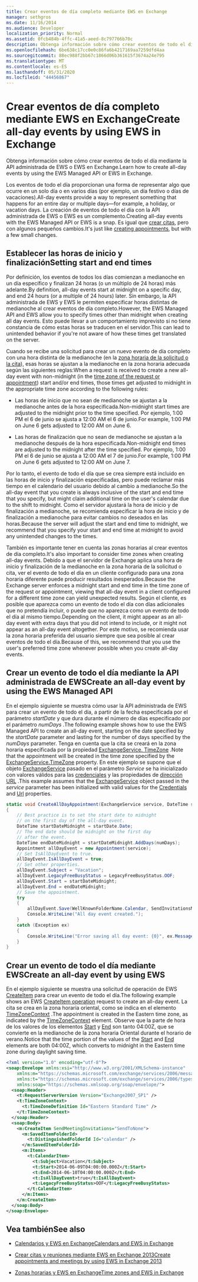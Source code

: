 ```yaml
---
title: Crear eventos de día completo mediante EWS en Exchange
manager: sethgros
ms.date: 11/16/2014
ms.audience: Developer
localization_priority: Normal
ms.assetid: 0fcb484b-4ffc-41a5-aeed-8c797766b70c
description: Obtenga información sobre cómo crear eventos de todo el día mediante la API administrada de EWS o EWS en Exchange.
ms.openlocfilehash: 6be638c17cc0e0c86fa6b4217169aa7259dfd4aa
ms.sourcegitcommit: 88ec988f2bb67c1866d06b361615f3674a24e795
ms.translationtype: MT
ms.contentlocale: es-ES
ms.lasthandoff: 05/31/2020
ms.locfileid: "44456867"
---
```

# <a name="create-all-day-events-by-using-ews-in-exchange"></a><span data-ttu-id="0e9f7-103">Crear eventos de día completo mediante EWS en Exchange</span><span class="sxs-lookup"><span data-stu-id="0e9f7-103">Create all-day events by using EWS in Exchange</span></span>

<span data-ttu-id="0e9f7-104">Obtenga información sobre cómo crear eventos de todo el día mediante la API administrada de EWS o EWS en Exchange.</span><span class="sxs-lookup"><span data-stu-id="0e9f7-104">Learn how to create all-day events by using the EWS Managed API or EWS in Exchange.</span></span>
  
<span data-ttu-id="0e9f7-105">Los eventos de todo el día proporcionan una forma de representar algo que ocurre en un solo día o en varios días (por ejemplo, un día festivo o días de vacaciones).</span><span class="sxs-lookup"><span data-stu-id="0e9f7-105">All-day events provide a way to represent something that happens for an entire day or multiple days—for example, a holiday, or vacation days.</span></span> <span data-ttu-id="0e9f7-106">La creación de eventos de todo el día con la API administrada de EWS o EWS es un complemento.</span><span class="sxs-lookup"><span data-stu-id="0e9f7-106">Creating all-day events with the EWS Managed API or EWS is a snap.</span></span> <span data-ttu-id="0e9f7-107">Es igual que [crear citas](how-to-create-appointments-and-meetings-by-using-ews-in-exchange-2013.md), pero con algunos pequeños cambios.</span><span class="sxs-lookup"><span data-stu-id="0e9f7-107">It's just like [creating appointments](how-to-create-appointments-and-meetings-by-using-ews-in-exchange-2013.md), but with a few small changes.</span></span>
  
## <a name="setting-start-and-end-times"></a><span data-ttu-id="0e9f7-108">Establecer las horas de inicio y finalización</span><span class="sxs-lookup"><span data-stu-id="0e9f7-108">Setting start and end times</span></span>

<span data-ttu-id="0e9f7-109">Por definición, los eventos de todos los días comienzan a medianoche en un día específico y finalizan 24 horas (o un múltiplo de 24 horas) más adelante.</span><span class="sxs-lookup"><span data-stu-id="0e9f7-109">By definition, all-day events start at midnight on a specific day, and end 24 hours (or a multiple of 24 hours) later.</span></span> <span data-ttu-id="0e9f7-110">Sin embargo, la API administrada de EWS y EWS le permiten especificar horas distintas de medianoche al crear eventos de día completo.</span><span class="sxs-lookup"><span data-stu-id="0e9f7-110">However, the EWS Managed API and EWS allow you to specify times other than midnight when creating all day events.</span></span> <span data-ttu-id="0e9f7-111">Esto puede llevar a un comportamiento imprevisto si no tiene constancia de cómo estas horas se traducen en el servidor.</span><span class="sxs-lookup"><span data-stu-id="0e9f7-111">This can lead to unintended behavior if you're not aware of how these times get translated on the server.</span></span>
  
<span data-ttu-id="0e9f7-112">Cuando se recibe una solicitud para crear un nuevo evento de día completo con una hora distinta de la medianoche (en la [zona horaria de la solicitud o la cita](time-zones-and-ews-in-exchange.md)), esas horas se ajustan a la medianoche en la zona horaria adecuada según las siguientes reglas:</span><span class="sxs-lookup"><span data-stu-id="0e9f7-112">When a request is received to create a new all-day event with non-midnight (in the [time zone of the request or appointment](time-zones-and-ews-in-exchange.md)) start and/or end times, those times get adjusted to midnight in the appropriate time zone according to the following rules:</span></span>
  
- <span data-ttu-id="0e9f7-113">Las horas de inicio que no sean de medianoche se ajustan a la medianoche antes de la hora especificada.</span><span class="sxs-lookup"><span data-stu-id="0e9f7-113">Non-midnight start times are adjusted to the midnight prior to the time specified.</span></span> <span data-ttu-id="0e9f7-114">Por ejemplo, 1:00 PM el 6 de junio se ajusta a 12:00 AM el 6 de junio.</span><span class="sxs-lookup"><span data-stu-id="0e9f7-114">For example, 1:00 PM on June 6 gets adjusted to 12:00 AM on June 6.</span></span>
    
- <span data-ttu-id="0e9f7-115">Las horas de finalización que no sean de medianoche se ajustan a la medianoche después de la hora especificada.</span><span class="sxs-lookup"><span data-stu-id="0e9f7-115">Non-midnight end times are adjusted to the midnight after the time specified.</span></span> <span data-ttu-id="0e9f7-116">Por ejemplo, 1:00 PM el 6 de junio se ajusta a 12:00 AM el 7 de junio.</span><span class="sxs-lookup"><span data-stu-id="0e9f7-116">For example, 1:00 PM on June 6 gets adjusted to 12:00 AM on June 7.</span></span>
    
<span data-ttu-id="0e9f7-117">Por lo tanto, el evento de todo el día que se crea siempre está incluido en las horas de inicio y finalización especificadas, pero puede reclamar más tiempo en el calendario del usuario debido al cambio a medianoche.</span><span class="sxs-lookup"><span data-stu-id="0e9f7-117">So the all-day event that you create is always inclusive of the start and end time that you specify, but might claim additional time on the user's calendar due to the shift to midnight.</span></span> <span data-ttu-id="0e9f7-118">Como el servidor ajustará la hora de inicio y de finalización a medianoche, se recomienda especificar la hora de inicio y de finalización a medianoche para evitar cambios no deseados en las horas.</span><span class="sxs-lookup"><span data-stu-id="0e9f7-118">Because the server will adjust the start and end time to midnight, we recommend that you specify your start and end time at midnight to avoid any unintended changes to the times.</span></span>
  
<span data-ttu-id="0e9f7-119">También es importante tener en cuenta las zonas horarias al crear eventos de día completo.</span><span class="sxs-lookup"><span data-stu-id="0e9f7-119">It's also important to consider time zones when creating all-day events.</span></span> <span data-ttu-id="0e9f7-120">Debido a que el servidor de Exchange aplica una hora de inicio y finalización de la medianoche en la zona horaria de la solicitud o cita, ver el evento de todo el día en un cliente configurado para una zona horaria diferente puede producir resultados inesperados.</span><span class="sxs-lookup"><span data-stu-id="0e9f7-120">Because the Exchange server enforces a midnight start and end time in the time zone of the request or appointment, viewing that all-day event in a client configured for a different time zone can yield unexpected results.</span></span> <span data-ttu-id="0e9f7-121">Según el cliente, es posible que aparezca como un evento de todo el día con días adicionales que no pretendía incluir, o puede que no aparezca como un evento de todo el día al mismo tiempo.</span><span class="sxs-lookup"><span data-stu-id="0e9f7-121">Depending on the client, it might appear as an all-day event with extra days that you did not intend to include, or it might not appear as an all-day event altogether.</span></span> <span data-ttu-id="0e9f7-122">Por este motivo, se recomienda usar la zona horaria preferida del usuario siempre que sea posible al crear eventos de todo el día.</span><span class="sxs-lookup"><span data-stu-id="0e9f7-122">Because of this, we recommend that you use the user's preferred time zone whenever possible when you create all-day events.</span></span>
  
## <a name="create-an-all-day-event-by-using-the-ews-managed-api"></a><span data-ttu-id="0e9f7-123">Crear un evento de todo el día mediante la API administrada de EWS</span><span class="sxs-lookup"><span data-stu-id="0e9f7-123">Create an all-day event by using the EWS Managed API</span></span>

<span data-ttu-id="0e9f7-124">En el ejemplo siguiente se muestra cómo usar la API administrada de EWS para crear un evento de todo el día, a partir de la fecha especificada por el parámetro _startDate_ y que dura durante el número de días especificado por el parámetro _numDays_ .</span><span class="sxs-lookup"><span data-stu-id="0e9f7-124">The following example shows how to use the EWS Managed API to create an all-day event, starting on the date specified by the  _startDate_ parameter and lasting for the number of days specified by the  _numDays_ parameter.</span></span> <span data-ttu-id="0e9f7-125">Tenga en cuenta que la cita se creará en la zona horaria especificada por la propiedad [ExchangeService. TimeZone](https://msdn.microsoft.com/library/microsoft.exchange.webservices.data.exchangeservice.timezone%28v=exchg.80%29.aspx) .</span><span class="sxs-lookup"><span data-stu-id="0e9f7-125">Note that the appointment will be created in the time zone specified by the [ExchangeService.TimeZone](https://msdn.microsoft.com/library/microsoft.exchange.webservices.data.exchangeservice.timezone%28v=exchg.80%29.aspx) property.</span></span> <span data-ttu-id="0e9f7-126">En este ejemplo se supone que el objeto [ExchangeService](https://msdn.microsoft.com/library/microsoft.exchange.webservices.data.exchangeservice%28v=exchg.80%29.aspx) pasado en el parámetro _Service_ se ha inicializado con valores válidos para las [credenciales](https://msdn.microsoft.com/library/microsoft.exchange.webservices.data.exchangeservicebase.credentials%28v=exchg.80%29.aspx) y las propiedades de [dirección URL](https://msdn.microsoft.com/library/microsoft.exchange.webservices.data.exchangeservice.url%28v=exchg.80%29.aspx) .</span><span class="sxs-lookup"><span data-stu-id="0e9f7-126">This example assumes that the [ExchangeService](https://msdn.microsoft.com/library/microsoft.exchange.webservices.data.exchangeservice%28v=exchg.80%29.aspx) object passed in the  _service_ parameter has been initialized with valid values for the [Credentials](https://msdn.microsoft.com/library/microsoft.exchange.webservices.data.exchangeservicebase.credentials%28v=exchg.80%29.aspx) and [Url](https://msdn.microsoft.com/library/microsoft.exchange.webservices.data.exchangeservice.url%28v=exchg.80%29.aspx) properties.</span></span> 
  
```cs
static void CreateAllDayAppointment(ExchangeService service, DateTime startDate, int numDays)
{
    // Best practice is to set the start date to midnight
    // on the first day of the all-day event.
    DateTime startDateMidnight = startDate.Date;
    // The end date should be midnight on the first day
    // after the event.
    DateTime endDateMidnight = startDateMidnight.AddDays(numDays);
    Appointment allDayEvent = new Appointment(service);
    // Set IsAllDayEvent to true.
    allDayEvent.IsAllDayEvent = true;
    // Set other properties.
    allDayEvent.Subject = "Vacation";
    allDayEvent.LegacyFreeBusyStatus = LegacyFreeBusyStatus.OOF;
    allDayEvent.Start = startDateMidnight;
    allDayEvent.End = endDateMidnight;
    // Save the appointment.
    try
    {
        allDayEvent.Save(WellKnownFolderName.Calendar, SendInvitationsMode.SendToNone);
        Console.WriteLine("All day event created.");
    }
    catch (Exception ex)
    {
        Console.WriteLine("Error saving all day event: {0}", ex.Message);
    }
}
```

## <a name="create-an-all-day-event-by-using-ews"></a><span data-ttu-id="0e9f7-127">Crear un evento de todo el día mediante EWS</span><span class="sxs-lookup"><span data-stu-id="0e9f7-127">Create an all-day event by using EWS</span></span>

<span data-ttu-id="0e9f7-128">En el ejemplo siguiente se muestra una solicitud de operación de EWS [CreateItem](https://msdn.microsoft.com/library/78a52120-f1d0-4ed7-8748-436e554f75b6%28Office.15%29.aspx) para crear un evento de todo el día.</span><span class="sxs-lookup"><span data-stu-id="0e9f7-128">The following example shows an EWS [CreateItem operation](https://msdn.microsoft.com/library/78a52120-f1d0-4ed7-8748-436e554f75b6%28Office.15%29.aspx) request to create an all-day event.</span></span> <span data-ttu-id="0e9f7-129">La cita se crea en la zona horaria oriental, como se indica en el elemento [TimeZoneContext](https://msdn.microsoft.com/library/573c462b-aa1d-4ba0-8852-e3f48b26873b%28Office.15%29.aspx) .</span><span class="sxs-lookup"><span data-stu-id="0e9f7-129">The appointment is created in the Eastern time zone, as indicated by the [TimeZoneContext](https://msdn.microsoft.com/library/573c462b-aa1d-4ba0-8852-e3f48b26873b%28Office.15%29.aspx) element.</span></span> <span data-ttu-id="0e9f7-130">Observe que la parte de hora de los valores de los elementos [Start](https://msdn.microsoft.com/library/7cfe9979-c893-4f9b-b3a1-8f9e17515a4b%28Office.15%29.aspx) y [End](https://msdn.microsoft.com/library/72329821-32ff-495d-b6e5-fdc011003c2e%28Office.15%29.aspx) son tanto 04:00Z, que se convierte en la medianoche de la zona horaria Oriental durante el horario de verano.</span><span class="sxs-lookup"><span data-stu-id="0e9f7-130">Notice that the time portion of the values of the [Start](https://msdn.microsoft.com/library/7cfe9979-c893-4f9b-b3a1-8f9e17515a4b%28Office.15%29.aspx) and [End](https://msdn.microsoft.com/library/72329821-32ff-495d-b6e5-fdc011003c2e%28Office.15%29.aspx) elements are both 04:00Z, which converts to midnight in the Eastern time zone during daylight saving time.</span></span> 
  
```XML
<?xml version="1.0" encoding="utf-8"?>
<soap:Envelope xmlns:xsi="http://www.w3.org/2001/XMLSchema-instance" 
    xmlns:m="https://schemas.microsoft.com/exchange/services/2006/messages" 
    xmlns:t="https://schemas.microsoft.com/exchange/services/2006/types" 
    xmlns:soap="https://schemas.xmlsoap.org/soap/envelope/">
  <soap:Header>
    <t:RequestServerVersion Version="Exchange2007_SP1" />
    <t:TimeZoneContext>
      <t:TimeZoneDefinition Id="Eastern Standard Time" />
    </t:TimeZoneContext>
  </soap:Header>
  <soap:Body>
    <m:CreateItem SendMeetingInvitations="SendToNone">
      <m:SavedItemFolderId>
        <t:DistinguishedFolderId Id="calendar" />
      </m:SavedItemFolderId>
      <m:Items>
        <t:CalendarItem>
          <t:Subject>Vacation</t:Subject>
          <t:Start>2014-06-09T04:00:00.000Z</t:Start>
          <t:End>2014-06-10T04:00:00.000Z</t:End>
          <t:IsAllDayEvent>true</t:IsAllDayEvent>
          <t:LegacyFreeBusyStatus>OOF</t:LegacyFreeBusyStatus>
        </t:CalendarItem>
      </m:Items>
    </m:CreateItem>
  </soap:Body>
</soap:Envelope>
```

## <a name="see-also"></a><span data-ttu-id="0e9f7-131">Vea también</span><span class="sxs-lookup"><span data-stu-id="0e9f7-131">See also</span></span>


- [<span data-ttu-id="0e9f7-132">Calendarios y EWS en Exchange</span><span class="sxs-lookup"><span data-stu-id="0e9f7-132">Calendars and EWS in Exchange</span></span>](calendars-and-ews-in-exchange.md)
    
- [<span data-ttu-id="0e9f7-133">Crear citas y reuniones mediante EWS en Exchange 2013</span><span class="sxs-lookup"><span data-stu-id="0e9f7-133">Create appointments and meetings by using EWS in Exchange 2013</span></span>](how-to-create-appointments-and-meetings-by-using-ews-in-exchange-2013.md)
    
- [<span data-ttu-id="0e9f7-134">Zonas horarias y EWS en Exchange</span><span class="sxs-lookup"><span data-stu-id="0e9f7-134">Time zones and EWS in Exchange</span></span>](time-zones-and-ews-in-exchange.md)
    

